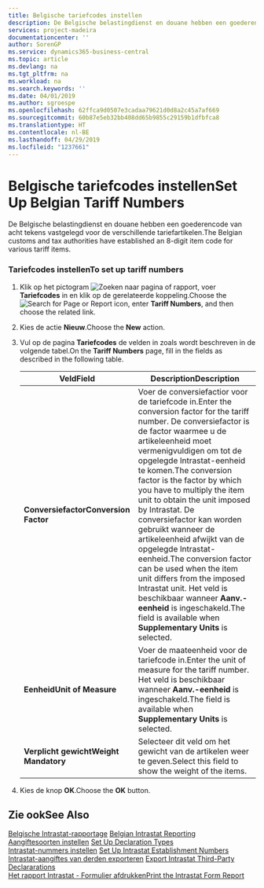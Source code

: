 ```yaml
---
title: Belgische tariefcodes instellen
description: De Belgische belastingdienst en douane hebben een goederencode van acht tekens vastgelegd voor de verschillende tariefartikelen.
services: project-madeira
documentationcenter: ''
author: SorenGP
ms.service: dynamics365-business-central
ms.topic: article
ms.devlang: na
ms.tgt_pltfrm: na
ms.workload: na
ms.search.keywords: ''
ms.date: 04/01/2019
ms.author: sgroespe
ms.openlocfilehash: 62ffca9d0507e3cadaa79621d0d8a2c45a7af669
ms.sourcegitcommit: 60b87e5eb32bb408dd65b9855c29159b1dfbfca8
ms.translationtype: HT
ms.contentlocale: nl-BE
ms.lasthandoff: 04/29/2019
ms.locfileid: "1237661"
---
```

# <a name="set-up-belgian-tariff-numbers"></a><span data-ttu-id="2218c-103">Belgische tariefcodes instellen</span><span class="sxs-lookup"><span data-stu-id="2218c-103">Set Up Belgian Tariff Numbers</span></span>
<span data-ttu-id="2218c-104">De Belgische belastingdienst en douane hebben een goederencode van acht tekens vastgelegd voor de verschillende tariefartikelen.</span><span class="sxs-lookup"><span data-stu-id="2218c-104">The Belgian customs and tax authorities have established an 8-digit item code for various tariff items.</span></span>  

### <a name="to-set-up-tariff-numbers"></a><span data-ttu-id="2218c-105">Tariefcodes instellen</span><span class="sxs-lookup"><span data-stu-id="2218c-105">To set up tariff numbers</span></span>  

1.  <span data-ttu-id="2218c-106">Klik op het pictogram ![Zoeken naar pagina of rapport](../../media/ui-search/search_small.png "pictogram Zoeken naar pagina of rapport"), voer **Tariefcodes** in en klik op de gerelateerde koppeling.</span><span class="sxs-lookup"><span data-stu-id="2218c-106">Choose the ![Search for Page or Report](../../media/ui-search/search_small.png "Search for Page or Report icon") icon, enter **Tariff Numbers**, and then choose the related link.</span></span>  
2.  <span data-ttu-id="2218c-107">Kies de actie **Nieuw**.</span><span class="sxs-lookup"><span data-stu-id="2218c-107">Choose the **New** action.</span></span>  
3.  <span data-ttu-id="2218c-108">Vul op de pagina **Tariefcodes** de velden in zoals wordt beschreven in de volgende tabel.</span><span class="sxs-lookup"><span data-stu-id="2218c-108">On the **Tariff Numbers** page, fill in the fields as described in the following table.</span></span>  

    |<span data-ttu-id="2218c-109">Veld</span><span class="sxs-lookup"><span data-stu-id="2218c-109">Field</span></span>|<span data-ttu-id="2218c-110">Description</span><span class="sxs-lookup"><span data-stu-id="2218c-110">Description</span></span>|  
    |---------------------------------|---------------------------------------|  
    |<span data-ttu-id="2218c-111">**Conversiefactor**</span><span class="sxs-lookup"><span data-stu-id="2218c-111">**Conversion Factor**</span></span>|<span data-ttu-id="2218c-112">Voer de conversiefactior voor de tariefcode in.</span><span class="sxs-lookup"><span data-stu-id="2218c-112">Enter the conversion factor for the tariff number.</span></span> <span data-ttu-id="2218c-113">De conversiefactor is de factor waarmee u de artikeleenheid moet vermenigvuldigen om tot de opgelegde Intrastat-eenheid te komen.</span><span class="sxs-lookup"><span data-stu-id="2218c-113">The conversion factor is the factor by which you have to multiply the item unit to obtain the unit imposed by Intrastat.</span></span> <span data-ttu-id="2218c-114">De conversiefactor kan worden gebruikt wanneer de artikeleenheid afwijkt van de opgelegde Intrastat-eenheid.</span><span class="sxs-lookup"><span data-stu-id="2218c-114">The conversion factor can be used when the item unit differs from the imposed Intrastat unit.</span></span> <span data-ttu-id="2218c-115">Het veld is beschikbaar wanneer **Aanv.-eenheid** is ingeschakeld.</span><span class="sxs-lookup"><span data-stu-id="2218c-115">The field is available when **Supplementary Units** is selected.</span></span>|  
    |<span data-ttu-id="2218c-116">**Eenheid**</span><span class="sxs-lookup"><span data-stu-id="2218c-116">**Unit of Measure**</span></span>|<span data-ttu-id="2218c-117">Voer de maateenheid voor de tariefcode in.</span><span class="sxs-lookup"><span data-stu-id="2218c-117">Enter the unit of measure for the tariff number.</span></span> <span data-ttu-id="2218c-118">Het veld is beschikbaar wanneer **Aanv.-eenheid** is ingeschakeld.</span><span class="sxs-lookup"><span data-stu-id="2218c-118">The field is available when **Supplementary Units** is selected.</span></span>|  
    |<span data-ttu-id="2218c-119">**Verplicht gewicht**</span><span class="sxs-lookup"><span data-stu-id="2218c-119">**Weight Mandatory**</span></span>|<span data-ttu-id="2218c-120">Selecteer dit veld om het gewicht van de artikelen weer te geven.</span><span class="sxs-lookup"><span data-stu-id="2218c-120">Select this field to show the weight of the items.</span></span>|  

4.  <span data-ttu-id="2218c-121">Kies de knop **OK**.</span><span class="sxs-lookup"><span data-stu-id="2218c-121">Choose the **OK** button.</span></span>  
  
## <a name="see-also"></a><span data-ttu-id="2218c-122">Zie ook</span><span class="sxs-lookup"><span data-stu-id="2218c-122">See Also</span></span>  
 <span data-ttu-id="2218c-123">[Belgische Intrastat-rapportage](belgian-intrastat-reporting.md) </span><span class="sxs-lookup"><span data-stu-id="2218c-123">[Belgian Intrastat Reporting](belgian-intrastat-reporting.md) </span></span>  
 <span data-ttu-id="2218c-124">[Aangiftesoorten instellen](how-to-set-up-declaration-types.md) </span><span class="sxs-lookup"><span data-stu-id="2218c-124">[Set Up Declaration Types](how-to-set-up-declaration-types.md) </span></span>  
 <span data-ttu-id="2218c-125">[Intrastat-nummers instellen](how-to-set-up-intrastat-establishment-numbers.md) </span><span class="sxs-lookup"><span data-stu-id="2218c-125">[Set Up Intrastat Establishment Numbers](how-to-set-up-intrastat-establishment-numbers.md) </span></span>  
 <span data-ttu-id="2218c-126">[Intrastat-aangiftes van derden exporteren](how-to-export-intrastat-third-party-declararations.md) </span><span class="sxs-lookup"><span data-stu-id="2218c-126">[Export Intrastat Third-Party Declararations](how-to-export-intrastat-third-party-declararations.md) </span></span>  
 [<span data-ttu-id="2218c-127">Het rapport Intrastat - Formulier afdrukken</span><span class="sxs-lookup"><span data-stu-id="2218c-127">Print the Intrastat Form Report</span></span>](how-to-print-the-intrastat-form-report.md)
